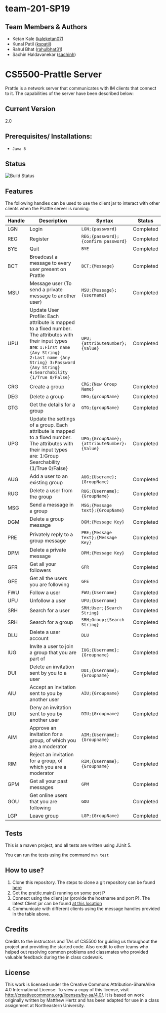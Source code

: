 # team-201-SP19
## Team Members & Authors

- Ketan Kale ([kaleketan07](https://github.ccs.neu.edu/kaleketan07))
- Kunal Patil ([kspatil](https://github.ccs.neu.edu/kspatil))
- Rahul Bhat ([rahulbhat31](https://github.ccs.neu.edu/rahulbhat31))
- Sachin Haldavanekar ([sachinh](https://github.ccs.neu.edu/sachinh))

# CS5500-Prattle Server
Prattle is a network server that communicates with IM clients that connect to it.  The capabilities of the server have been described below:

## Current Version
2.0

## Prerequisites/ Installations:
- `Java 8`

## Status

![Build Status](https://www.5500jenkins-2.cciscloud.com/job/team-201-SP19/job/master/badge/icon)


## Features

The following handles can be used to use the client jar to interact with other clients when the Prattle server is running:

|Handle|Description|Syntax|Status|
|-------|------------|-------|-------|
|LGN|Login|`LGN;{password}`|Completed|
|REG|Register|`REG;{password};{confirm password}`|Completed|
|BYE|Quit|`BYE`|Completed|
|BCT|Broadcast a message to every user present on Prattle|`BCT;{Message}`|Completed|
|MSU|Message user (To send a private message to another user)|`MSU;{Message};{username}`|Completed|
|UPU|Update User Profile: Each attribute is mapped to a fixed number. The attributes with their input types are: `1:First name {Any String} 2:Last name {Any String} 3:Password {Any String} 4:Searchability {1/True 0/False}`|`UPU;{attributeNumber};{Value}`|Completed|
|CRG|Create a group|`CRG;{New Group Name}`|Completed|
|DEG|Delete a group|`DEG;{groupName}`|Completed|
|GTG|Get the details for a group|`GTG;{groupName}`|Completed|
|UPG|Update the settings of a group. Each attribute is mapped to a fixed number. The attributes with their input types are: 1:Group Searchability {1/True 0/False}|`UPG;{GroupName};{attributeNumber}:{Value}`|Completed|
|AUG|Add a user to an existing group|`AUG;{Userame};{GroupName}`|Completed|
|RUG|Delete a user from the group|`RUG;{Username};{GroupName}`|Completed|
|MSG|Send a message in a group|`MSG;{Message text};{GroupName}`|Completed|
|DGM|Delete a group message|`DGM;{Message Key}`|Completed|
|PRE|Privately reply to a group message|`PRE;{Message Text};{Message Key}`|Completed|
|DPM|Delete a private message|`DPM;{Message Key}`|Completed|
|GFR|Get all your followers|`GFR`|Completed|
|GFE|Get all the users you are following|`GFE`|Completed|
|FWU|Follow a user|`FWU;{Username}`|Completed|
|UFU|Unfollow a user|`UFU;{Username}`|Completed|
|SRH|Search for a user|`SRH;User;{Search String}`|Completed|
|SRH|Search for a group|`SRH;Group;{Search String}`|Completed|                                    
|DLU|Delete a user account|`DLU`|Completed|
|IUG|Invite a user to join a group that you are part of|`IUG;{Username};{Groupname}`|Completed|
|DUI|Delete an invitation sent by you to a user|`DUI;{Username};{Groupname}`|Completed|
|AIU|Accept an invitation sent to you by another user|`AIU;{Groupname}`|Completed|
|DIU|Deny an invitation sent to you by another user|`DIU;{Groupname}`|Completed|
|AIM|Approve an invitation for a group, of which you are a moderator|`AIM;{Username};{Groupname}`|Completed|
|RIM|Reject an invitation for a group, of which you are a moderator|`RIM;{Username};{Groupname}`|Completed|
|GPM|Get all your past messages|`GPM`|Completed|
|GOU|Get online users that you are following|`GOU`|Completed|
|LGP|Leave group|`LGP;{GroupName}`|Completed|

## Tests

This is a maven project, and all tests are written using JUnit 5.

You can run the tests using the command `mvn test`

## How to use?

1. Clone this repository. The steps to clone a git repository can be found [here](https://help.github.com/en/articles/cloning-a-repository)
2. Get the prattle.main() running on some port P
3. Connect using the client jar (provide the hostname and port P). The latest Client jar can be found [at this location](https://github.ccs.neu.edu/cs5500/team-201-SP19/blob/master/Development/ChatServer/src/main/resources/Chatter-0.0.1-SNAPSHOT-jar-with-dependencies.jar)
4. Communicate with different clients using the message handles provided in the table above.

## Credits

Credits to the instructors and TAs of CS5500 for guiding us throughout the project and providing the started code. 
Also credit to other teams who helped out resolving common problems and classmates who provided valuable feedback during the in class codewalk.

## License

This work is licensed under the Creative Commons Attribution-ShareAlike 4.0 International License. To view a copy of this license, visit http://creativecommons.org/licenses/by-sa/4.0/. It is based on work originally written by Matthew Hertz and has been adapted for use in a class assignment at Northeastern University.
